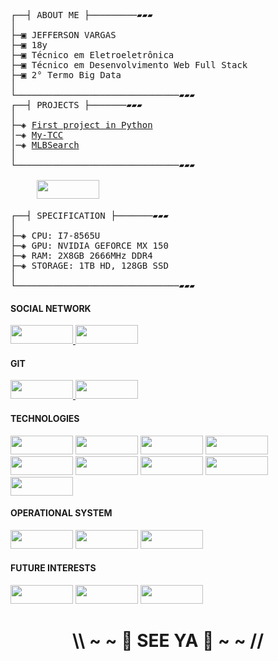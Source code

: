 <pre>
┌──┤ ABOUT ME ├─────────▰▰▰
│
├─▣ JEFFERSON VARGAS
├─▣ 18y
├─▣ Técnico em Eletroeletrônica
├─▣ Técnico em Desenvolvimento Web Full Stack
├─▣ 2° Termo Big Data
│
└───────────────────────────────▰▰▰
┌──┤ PROJECTS ├───────▰▰▰
│
├─◈ <a href="https://github.com/JeffeVargasP/First-Project">First project in Python</a>
│─◈ <a href="https://github.com/JeffeVargasP/My-TCC">My-TCC</a>
│─◈ <a href="https://github.com/JeffeVargasP/MLBSearch">MLBSearch</a>
│
└───────────────────────────────▰▰▰
          
     <img height="30" width="100" src="https://img.shields.io/badge/dell%20laptop-007DB8?style=for-the-badge&logo=dell&logoColor=white">

┌──┤ SPECIFICATION ├───────▰▰▰
│
├─◈ CPU: I7-8565U
├─◈ GPU: NVIDIA GEFORCE MX 150
├─◈ RAM: 2X8GB 2666MHz DDR4
├─◈ STORAGE: 1TB HD, 128GB SSD
│
└───────────────────────────────▰▰▰
</pre>

<h4> SOCIAL NETWORK </h4>
     <p>
          <a href="https://www.linkedin.com/in/jeffvpf/"> <img height="30" width="100" src="https://img.shields.io/badge/LinkedIn-0A66C2.svg?style=for-the-badge&logo=LinkedIn&logoColor=white">
          </a>
          <a href="https://t.me/JeffVargas"> <img height="30" width="100" src="https://img.shields.io/badge/Telegram-2CA5E0?style=for-the-badge&logo=telegram&logoColor=white">
          </a>
     </p>
  
<h4> GIT </h4>
     <p>
          <a href="https://gitlab.com/JeffeVargasP"> <img height="30" width="100" src="https://img.shields.io/badge/GitLab-FC6D26.svg?style=for-the-badge&logo=GitLab&logoColor=white">
          </a>
          <a href="https://github.com/JeffeVargasP"> <img height="30" width="100" src="https://img.shields.io/badge/GitHub-181717.svg?style=for-the-badge&logo=GitHub&logoColor=white">
          </a>
     </p>
  
<h4> TECHNOLOGIES </h4>
     <p>
        <img height="30" width="100" src="https://img.shields.io/badge/Node.js-43853D?style=for-the-badge&logo=node.js&logoColor=white">
        <img height="30" width="100" src="https://img.shields.io/badge/Python-FFD43B?style=for-the-badge&logo=python&logoColor=blue">
        <img height="30" width="100" src="https://img.shields.io/badge/React-20232A?style=for-the-badge&logo=react&logoColor=61DAFB">
        <img height="30" width="100" src="https://img.shields.io/badge/Express.js-000000?style=for-the-badge&logo=express&logoColor=white">
        <img height="30" width="100" src="https://img.shields.io/badge/Django-092E20?style=for-the-badge&logo=django&logoColor=green">
        <img height="30" width="100" src="https://img.shields.io/badge/Flask-000000?style=for-the-badge&logo=flask&logoColor=white">
        <img height="30" width="100" src="https://img.shields.io/badge/Linux-FCC624?style=for-the-badge&logo=linux&logoColor=black">
        <img height="30" width="100" src="https://img.shields.io/badge/TypeScript-007ACC?style=for-the-badge&logo=typescript&logoColor=white">
        <img height="30" width="100" src="https://img.shields.io/badge/Java-ED8B00?style=for-the-badge&logo=java&logoColor=white">
     </p>

<h4> OPERATIONAL SYSTEM </h4>
     <p>
          <img height="30" width="100" src="https://img.shields.io/badge/Windows-0078D6.svg?style=for-the-badge&logo=Windows&logoColor=white">
          <img height="30" width="100" src="https://img.shields.io/badge/Pop!_OS-48B9C7?style=for-the-badge&logo=Pop!_OS&logoColor=white">
          <img height="30" width="100" src="https://img.shields.io/badge/Android-3DDC84.svg?style=for-the-badge&logo=Android&logoColor=white">
     </p>
     
 <h4> FUTURE INTERESTS </h4>
     <p>
          <img height="30" width="100" src="https://img.shields.io/badge/Flutter-02569B.svg?style=for-the-badge&logo=Flutter&logoColor=white">
          <img height="30" width="100" src="https://img.shields.io/badge/R-276DC3?style=for-the-badge&logo=r&logoColor=white">
          <img height="30" width="100" src="https://img.shields.io/badge/Ruby-CC342D.svg?style=for-the-badge&logo=Ruby&logoColor=white">
     </p>
     
<h1 align="center">\\ ~ ~ 👋 SEE YA 👋 ~ ~ //</h1>
